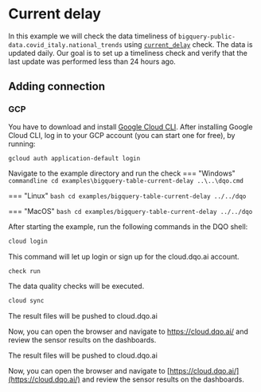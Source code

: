 # Current delay

In this example we will check the data timeliness of `bigquery-public-data.covid_italy.national_trends` using 
[`current_delay`](../../../check_reference/timeliness/current_delay/current_delay.md) check.
The data is updated daily. Our goal is to set up a timeliness check and verify that the last update was performed 
less than 24 hours ago.

## Adding connection
### GCP
You have to download and install [Google Cloud CLI](https://cloud.google.com/sdk/docs/install).
After installing Google Cloud CLI, log in to your GCP account (you can start one for free), by running:

```commandline
gcloud auth application-default login
```

Navigate to the example directory and run the check
=== "Windows"
    ```commandline
    cd examples\bigquery-table-current-delay
    ..\..\dqo.cmd
    ```

=== "Linux"
    ```bash
    cd examples/bigquery-table-current-delay
    ../../dqo
    ```

=== "MacOS"
    ```bash
    cd examples/bigquery-table-current-delay
    ../../dqo
    ```

After starting the example, run the following commands in the DQO shell:
```bash
cloud login
```
This command will let up login or sign up for the cloud.dqo.ai account.

```bash
check run
```
The data quality checks will be executed.
```bash
cloud sync
```
The result files will be pushed to cloud.dqo.ai

Now, you can open the browser and navigate to https://cloud.dqo.ai/ and review the sensor results on the dashboards.

The result files will be pushed to cloud.dqo.ai

Now, you can open the browser and navigate to [https://cloud.dqo.ai/](https://cloud.dqo.ai/)
and review the sensor results on the dashboards.